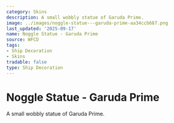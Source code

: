```yaml
---
category: Skins
description: A small wobbly statue of Garuda Prime.
image: ../images/noggle-statue---garuda-prime-aa34ccb687.png
last_updated: '2025-09-17'
name: Noggle Statue - Garuda Prime
source: WFCD
tags:
- Ship Decoration
- Skins
tradable: false
type: Ship Decoration
---
```


# Noggle Statue - Garuda Prime

A small wobbly statue of Garuda Prime.

